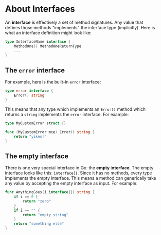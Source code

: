 # About Interfaces

An **interface** is effectively a set of method signatures.
Any value that defines those methods "implements" the interface type (implicitly).
Here is what an interface definition might look like:

```go
type InterfaceName interface {
    MethodOne() MethodOneReturnType
    ...
}
```

## The `error` interface

For example, here is the built-in `error` interface:

```go
type error interface {
    Error() string
}
```

This means that any type which implements an `Error()` method which returns a `string` implements the `error` interface.
For example:

```go
type MyCustomError struct {}

func (MyCustomError mce) Error() string {
    return "yikes!"
}
```

## The empty interface

There is one very special interface in Go: the **empty interface**.
The empty interface looks like this: `interface{}`.
Since it has no methods, every type implements the empty interface.
This means a method can generically take any value by accepting the empty interface as input.
For example:

```go
func AnythingGoes(i interface{}) string {
    if i == 0 {
        return "zero"
    }
    if i == "" {
        return "empty string"
    }
    return "something else"
}
```

